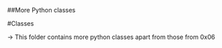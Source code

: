 ##More Python classes

#Classes

-> This folder contains more python classes apart from those from 0x06
